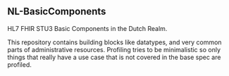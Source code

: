 ## NL-BasicComponents
HL7 FHIR STU3 Basic Components in the Dutch Realm.

This repository contains building blocks like datatypes, and very common parts of administrative resources. Profiling tries to be minimalistic so only things that really have a use case that is not covered in the base spec are profiled.